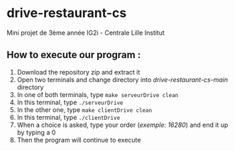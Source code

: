 # drive-restaurant-cs
Mini projet de 3ème année IG2i - Centrale Lille Institut

## How to execute our program :
1. Download the repository zip and extract it
2. Open two terminals and change directory into *drive-restaurant-cs-main* directory
3. In one of both terminals, type `make serveurDrive clean`
4. In this terminal, type `./serveurDrive`
5. In the other one, type `make clientDrive clean`
6. In this terminal, type `./clientDrive`
7. When a choice is asked, type your order (*exemple: 16280*) and end it up by typing a 0
8. Then the program will continue to execute

